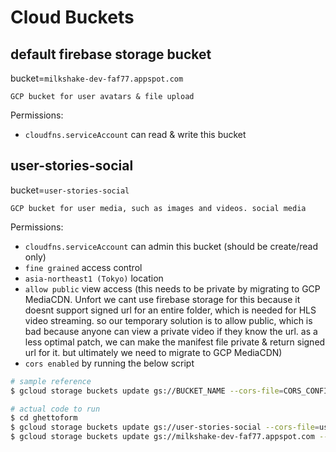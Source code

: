 # Cloud Buckets

## default firebase storage bucket
bucket=`milkshake-dev-faf77.appspot.com`
```
GCP bucket for user avatars & file upload
```
Permissions:
- `cloudfns.serviceAccount` can read & write this bucket

## user-stories-social
bucket=`user-stories-social`
```
GCP bucket for user media, such as images and videos. social media
```
Permissions:
- `cloudfns.serviceAccount` can admin this bucket (should be create/read only)
- `fine grained` access control
- `asia-northeast1 (Tokyo)` location
- `allow public` view access (this needs to be private by migrating to GCP MediaCDN. Unfort we cant use firebase storage for this because it doesnt support signed url for an entire folder, which is needed for HLS video streaming. so our temporary solution is to allow public, which is bad because anyone can view a private video if they know the url. as a less optimal patch, we can make the manifest file private & return signed url for it. but ultimately we need to migrate to GCP MediaCDN)
- `cors enabled` by running the below script
```sh
# sample reference
$ gcloud storage buckets update gs://BUCKET_NAME --cors-file=CORS_CONFIG_FILE

# actual code to run
$ cd ghettoform
$ gcloud storage buckets update gs://user-stories-social --cors-file=user-story-socials.storage-cors.dev.json
$ gcloud storage buckets update gs://milkshake-dev-faf77.appspot.com --cors-file=firebase-bucket.storage-cors.dev.json
```


